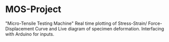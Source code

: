 # MOS-Project
 "Micro-Tensile Testing Machine"
Real time plotting of Stress-Strain/ Force-Displacement Curve and Live diagram of specimen deformation.
Interfacing with Arduino for inputs.